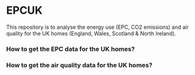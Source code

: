 # EPCUK
This repository is to analyse the energy use (EPC, CO2 emissions) and air quality for the UK homes (England, Wales, Scotland &amp; North Ireland).

### How to get the EPC data for the UK homes?
### How to get the air quality data for the UK homes?
